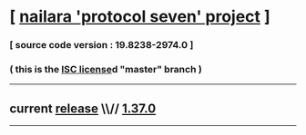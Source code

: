 
# [ [nailara 'protocol seven' project](http://src.nailara.net/) ]

### [ source code version : 19.8238-2974.0 ]

### ( this is the [ISC license](license)d "master" branch )
---
## current [release](https://github.com/anotherlink/nailara/releases) \\\\// [1.37.0](https://github.com/anotherlink/nailara/releases/tag/1.37.0)
---
